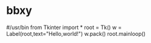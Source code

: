 # bbxy
#/usr/bin
from Tkinter import *
root = Tk()
w = Label(root,text="Hello,world!")
w.pack()
root.mainloop()
